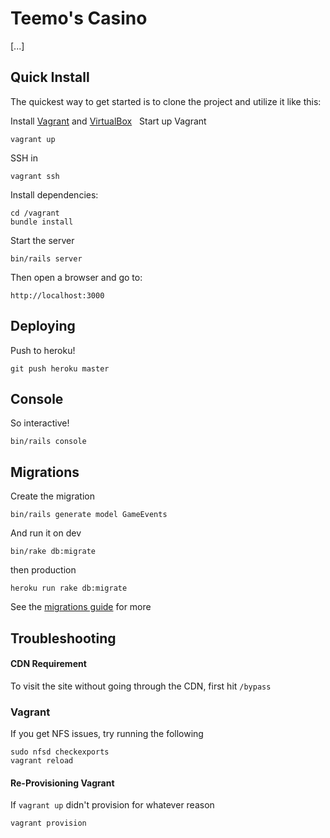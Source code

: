 # Teemo's Casino

[...]

## Quick Install
  The quickest way to get started is to clone the project and utilize it like this:

  Install [Vagrant](http://downloads.vagrantup.com) and [VirtualBox](https://www.virtualbox.org/wiki/Downloads)
 
  Start up Vagrant

    vagrant up

  SSH in

    vagrant ssh

  Install dependencies:

    cd /vagrant
    bundle install

  Start the server

    bin/rails server

  Then open a browser and go to:

    http://localhost:3000

## Deploying

Push to heroku!

    git push heroku master

## Console

  So interactive!

    bin/rails console

## Migrations

Create the migration

    bin/rails generate model GameEvents

And run it on dev

    bin/rake db:migrate

then production

    heroku run rake db:migrate

See the [migrations guide](http://guides.rubyonrails.org/migrations.html) for more

## Troubleshooting

#### CDN Requirement

  To visit the site without going through the CDN, first hit `/bypass`

### Vagrant

  If you get NFS issues, try running the following

    sudo nfsd checkexports
    vagrant reload

#### Re-Provisioning Vagrant

  If `vagrant up` didn't provision for whatever reason

    vagrant provision

